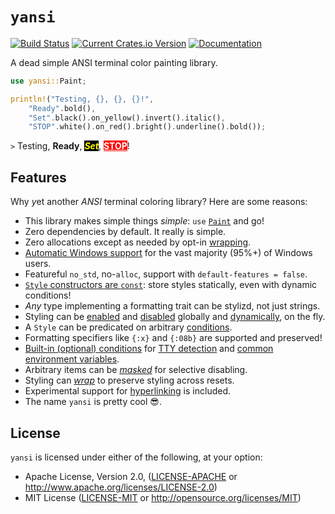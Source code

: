 # `yansi`

[![Build Status](https://travis-ci.org/SergioBenitez/yansi.svg?branch=master)](https://travis-ci.org/SergioBenitez/yansi)
[![Current Crates.io Version](https://img.shields.io/crates/v/yansi.svg)](https://crates.io/crates/yansi)
[![Documentation](https://docs.rs/yansi/badge.svg)](https://docs.rs/yansi)

A dead simple ANSI terminal color painting library.

```rust
use yansi::Paint;

println!("Testing, {}, {}, {}!",
    "Ready".bold(),
    "Set".black().on_yellow().invert().italic(),
    "STOP".white().on_red().bright().underline().bold());
```

`>` Testing,
  <b>Ready</b>,
  <span style="color: yellow; background: black;"><i><b>Set</b></i></span>,
  <span style="color: white; background: red;"><u><b>STOP</b></u></span>!

## Features

Why *y*et another *ANSI* terminal coloring library? Here are some reasons:

  * This library makes simple things _simple_: `use` [`Paint`] and go!
  * Zero dependencies by default. It really is simple.
  * Zero allocations except as needed by opt-in [wrapping].
  * [Automatic Windows support] for the vast majority (95%+) of Windows
    users.
  * Featureful `no_std`, no-`alloc`, support with `default-features =
    false`.
  * [`Style` constructors are `const`]: store styles statically, even with
    dynamic conditions!
  * _Any_ type implementing a formatting trait can be stylizd, not just
    strings.
  * Styling can be [enabled] and [disabled] globally and [dynamically], on
    the fly.
  * A `Style` can be predicated on arbitrary [conditions].
  * Formatting specifiers like `{:x}` and `{:08b}` are supported and
    preserved!
  * [Built-in (optional) conditions] for [TTY detection] and [common
    environment variables].
  * Arbitrary items can be [_masked_] for selective disabling.
  * Styling can [_wrap_] to preserve styling across resets.
  * Experimental support for [hyperlinking] is included.
  * The name `yansi` is pretty cool 😎.

[`Paint`]: https://docs.rs/yansi/1.0.0-gamma/yansi/trait.Paint.html
[`ansi_term`]: https://crates.io/crates/ansi_term
[`colored`]: https://crates.io/crates/colored
[`term_painter`]: https://crates.io/crates/term-painter
[_masked_]: https://docs.rs/yansi/1.0.0-gamma/yansi/#masking
[wrapping]: https://docs.rs/yansi/1.0.0-gamma/yansi/#wrapping
[_wrap_]: https://docs.rs/yansi/1.0.0-gamma/yansi/#wrapping
[conditions]: https://docs.rs/yansi/1.0.0-gamma/yansi/#per-style
[enabled]: https://docs.rs/yansi/1.0.0-gamma/yansi/fn.enable.html
[disabled]: https://docs.rs/yansi/1.0.0-gamma/yansi/fn.disable.html
[dynamically]: https://docs.rs/yansi/1.0.0-gamma/yansi/fn.whenever.html
[enabled conditionally]: https://docs.rs/yansi/1.0.0-gamma/yansi/struct.Condition.html
[TTY detection]: https://docs.rs/yansi/1.0.0-gamma/yansi/struct.Condition.html#impl-Condition-1
[common environment variables]: https://docs.rs/yansi/1.0.0-gamma/yansi/struct.Condition.html#impl-Condition-2
[Automatic Windows support]: https://docs.rs/yansi/1.0.0-gamma/yansi/#windows
[Built-in (optional) conditions]: https://docs.rs/yansi/1.0.0-gamma/yansi/struct.Condition.html#built-in-conditions
[hyperlinking]: https://docs.rs/yansi/1.0.0-gamma/yansi/hyperlink/index.html
[`Style` constructors are `const`]: https://docs.rs/yansi/1.0.0-gamma/yansi/#uniform-const-builders

## License

`yansi` is licensed under either of the following, at your option:

 * Apache License, Version 2.0, ([LICENSE-APACHE](LICENSE-APACHE) or http://www.apache.org/licenses/LICENSE-2.0)
 * MIT License ([LICENSE-MIT](LICENSE-MIT) or http://opensource.org/licenses/MIT)

